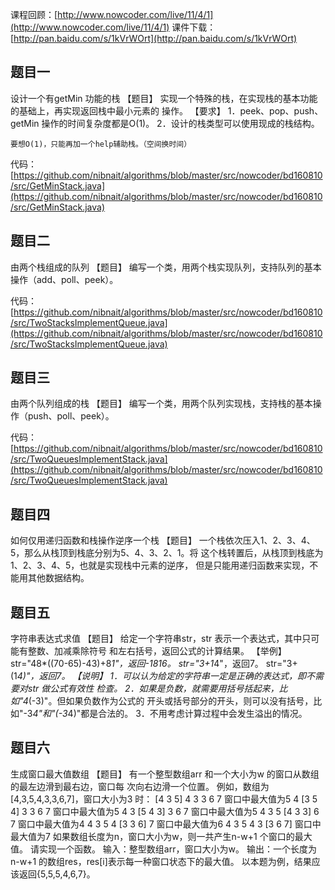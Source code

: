 课程回顾：[http://www.nowcoder.com/live/11/4/1](http://www.nowcoder.com/live/11/4/1)
课件下载：[http://pan.baidu.com/s/1kVrWOrt](http://pan.baidu.com/s/1kVrWOrt)


## 题目一
设计一个有getMin 功能的栈
【题目】
实现一个特殊的栈，在实现栈的基本功能的基础上，再实现返回栈中最小元素的
操作。
【要求】
1．peek、pop、push、getMin 操作的时间复杂度都是O(1)。
2．设计的栈类型可以使用现成的栈结构。

    要想O(1)，只能再加一个help辅助栈。（空间换时间）
代码：[https://github.com/nibnait/algorithms/blob/master/src/nowcoder/bd160810/src/GetMinStack.java](https://github.com/nibnait/algorithms/blob/master/src/nowcoder/bd160810/src/GetMinStack.java)    

## 题目二
由两个栈组成的队列
【题目】
编写一个类，用两个栈实现队列，支持队列的基本操作（add、poll、peek）。

        
代码：[https://github.com/nibnait/algorithms/blob/master/src/nowcoder/bd160810/src/TwoStacksImplementQueue.java](https://github.com/nibnait/algorithms/blob/master/src/nowcoder/bd160810/src/TwoStacksImplementQueue.java)

## 题目三
由两个队列组成的栈
【题目】
编写一个类，用两个队列实现栈，支持栈的基本操作（push、poll、peek）。


代码：[https://github.com/nibnait/algorithms/blob/master/src/nowcoder/bd160810/src/TwoQueuesImplementStack.java](https://github.com/nibnait/algorithms/blob/master/src/nowcoder/bd160810/src/TwoQueuesImplementStack.java)


## 题目四
如何仅用递归函数和栈操作逆序一个栈
【题目】
一个栈依次压入1、2、3、4、5，那么从栈顶到栈底分别为5、4、3、2、1。将
这个栈转置后，从栈顶到栈底为1、2、3、4、5，也就是实现栈中元素的逆序，
但是只能用递归函数来实现，不能用其他数据结构。

    


## 题目五
字符串表达式求值
【题目】
给定一个字符串str，str 表示一个表达式，其中只可能有整数、加减乘除符号
和左右括号，返回公式的计算结果。
【举例】
str="48*((70-65)-43)+8*1"，返回-1816。
str="3+1*4"，返回7。
str="3+(1*4)"，返回7。
【说明】
1．可以认为给定的字符串一定是正确的表达式，即不需要对str 做公式有效性
检查。
2．如果是负数，就需要用括号括起来，比如"4*(-3)"。但如果负数作为公式的
开头或括号部分的开头，则可以没有括号，比如"-3*4"和"(-3*4)"都是合法的。
3．不用考虑计算过程中会发生溢出的情况。



## 题目六
生成窗口最大值数组
【题目】
有一个整型数组arr 和一个大小为w 的窗口从数组的最左边滑到最右边，窗口每
次向右边滑一个位置。
例如，数组为[4,3,5,4,3,3,6,7]，窗口大小为3 时：
[4 3 5] 4 3 3 6 7 窗口中最大值为5
4 [3 5 4] 3 3 6 7 窗口中最大值为5
4 3 [5 4 3] 3 6 7 窗口中最大值为5
4 3 5 [4 3 3] 6 7 窗口中最大值为4
4 3 5 4 [3 3 6] 7 窗口中最大值为6
4 3 5 4 3 [3 6 7] 窗口中最大值为7
如果数组长度为n，窗口大小为w，则一共产生n-w+1 个窗口的最大值。
请实现一个函数。
输入：整型数组arr，窗口大小为w。
输出：一个长度为n-w+1 的数组res，res[i]表示每一种窗口状态下的最大值。
以本题为例，结果应该返回{5,5,5,4,6,7}。